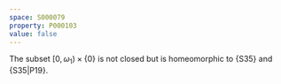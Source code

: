 ```yaml
---
space: S000079
property: P000103
value: false
---
```


The subset $[0,\omega_1)\times\{0\}$ is not closed but is homeomorphic to
{S35} and {S35|P19}.
